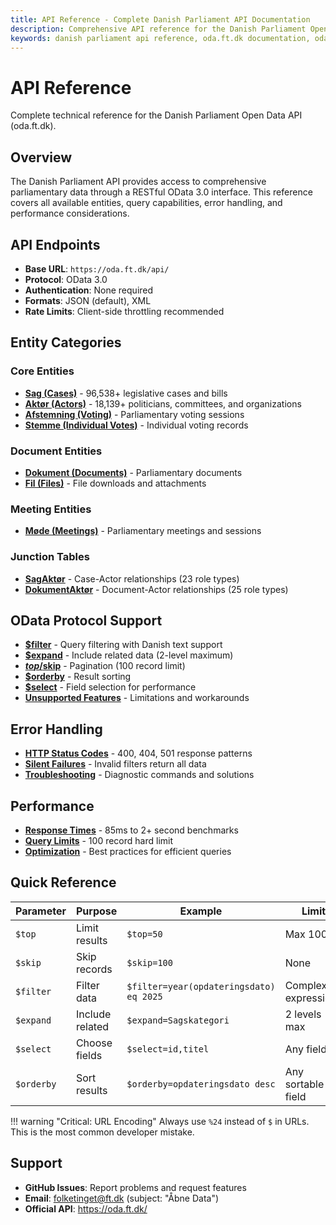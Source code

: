 ```yaml
---
title: API Reference - Complete Danish Parliament API Documentation
description: Comprehensive API reference for the Danish Parliament Open Data API (oda.ft.dk). Explore 50+ entities, OData protocols, error handling, and performance optimization.
keywords: danish parliament api reference, oda.ft.dk documentation, odata entities, api endpoints, parliamentary data reference
---
```


# API Reference

Complete technical reference for the Danish Parliament Open Data API (oda.ft.dk).

## Overview

The Danish Parliament API provides access to comprehensive parliamentary data through a RESTful OData 3.0 interface. This reference covers all available entities, query capabilities, error handling, and performance considerations.

## API Endpoints

- **Base URL**: `https://oda.ft.dk/api/`
- **Protocol**: OData 3.0
- **Authentication**: None required
- **Formats**: JSON (default), XML
- **Rate Limits**: Client-side throttling recommended

## Entity Categories

### Core Entities
- **[Sag (Cases)](entities/core/sag.md)** - 96,538+ legislative cases and bills
- **[Aktør (Actors)](entities/core/aktor.md)** - 18,139+ politicians, committees, and organizations
- **[Afstemning (Voting)](entities/core/afstemning.md)** - Parliamentary voting sessions
- **[Stemme (Individual Votes)](entities/core/stemme.md)** - Individual voting records

### Document Entities
- **[Dokument (Documents)](entities/documents/dokument.md)** - Parliamentary documents
- **[Fil (Files)](entities/documents/fil.md)** - File downloads and attachments

### Meeting Entities
- **[Møde (Meetings)](entities/meetings/mode.md)** - Parliamentary meetings and sessions

### Junction Tables
- **[SagAktør](entities/junction-tables/sag-aktor.md)** - Case-Actor relationships (23 role types)
- **[DokumentAktør](entities/junction-tables/dokument-aktor.md)** - Document-Actor relationships (25 role types)

## OData Protocol Support

- **[$filter](odata/filters.md)** - Query filtering with Danish text support
- **[$expand](odata/expansion.md)** - Include related data (2-level maximum)
- **[$top/$skip](odata/pagination.md)** - Pagination (100 record limit)
- **[$orderby](odata/ordering.md)** - Result sorting
- **[$select](odata/selection.md)** - Field selection for performance
- **[Unsupported Features](odata/unsupported.md)** - Limitations and workarounds

## Error Handling

- **[HTTP Status Codes](errors/http-codes.md)** - 400, 404, 501 response patterns
- **[Silent Failures](errors/silent-failures.md)** - Invalid filters return all data
- **[Troubleshooting](errors/troubleshooting.md)** - Diagnostic commands and solutions

## Performance

- **[Response Times](performance/response-times.md)** - 85ms to 2+ second benchmarks
- **[Query Limits](performance/query-limits.md)** - 100 record hard limit
- **[Optimization](performance/optimization.md)** - Best practices for efficient queries

## Quick Reference

| Parameter | Purpose | Example | Limit |
|-----------|---------|---------|-------|
| `$top` | Limit results | `$top=50` | Max 100 |
| `$skip` | Skip records | `$skip=100` | None |
| `$filter` | Filter data | `$filter=year(opdateringsdato) eq 2025` | Complex expressions |
| `$expand` | Include related | `$expand=Sagskategori` | 2 levels max |
| `$select` | Choose fields | `$select=id,titel` | Any fields |
| `$orderby` | Sort results | `$orderby=opdateringsdato desc` | Any sortable field |

!!! warning "Critical: URL Encoding"
    Always use `%24` instead of `$` in URLs. This is the most common developer mistake.

## Support

- **GitHub Issues**: Report problems and request features
- **Email**: folketinget@ft.dk (subject: "Åbne Data")
- **Official API**: https://oda.ft.dk/